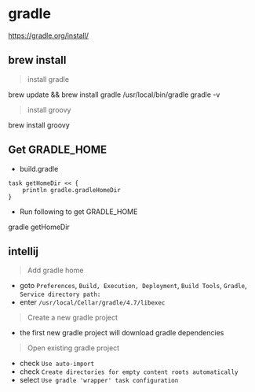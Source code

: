 # gradle

https://gradle.org/install/

## brew install

> install gradle

brew update && brew install gradle
/usr/local/bin/gradle
gradle -v

> install groovy

brew install groovy

## Get GRADLE_HOME

- build.gradle

```
task getHomeDir << {
    println gradle.gradleHomeDir
}
```

- Run following to get GRADLE_HOME

gradle getHomeDir

## intellij

> Add gradle home

- goto `Preferences`, `Build, Execution, Deployment`, `Build Tools`, `Gradle`, `Service directory path:`
- enter `/usr/local/Cellar/gradle/4.7/libexec`

> Create a new gradle project

- the first new gradle project will download gradle dependencies

> Open existing gradle project

- check `Use auto-import`
- check `Create directories for empty content roots automatically`
- select `Use gradle 'wrapper' task configuration`
